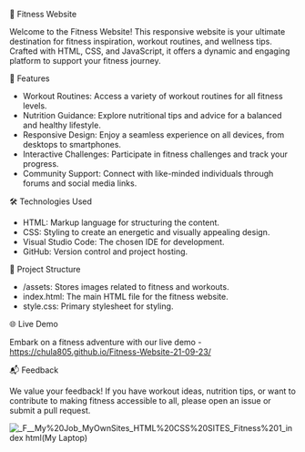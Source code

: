💪 Fitness Website

Welcome to the Fitness Website! This responsive website is your ultimate destination for fitness inspiration, workout routines, and wellness tips. Crafted with HTML, CSS, and JavaScript, it offers a dynamic and engaging platform to support your fitness journey.

🚀 Features

- Workout Routines: Access a variety of workout routines for all fitness levels.
- Nutrition Guidance: Explore nutritional tips and advice for a balanced and healthy lifestyle.
- Responsive Design: Enjoy a seamless experience on all devices, from desktops to smartphones.
- Interactive Challenges: Participate in fitness challenges and track your progress.
- Community Support: Connect with like-minded individuals through forums and social media links.

🛠️ Technologies Used

- HTML: Markup language for structuring the content.
- CSS: Styling to create an energetic and visually appealing design.
- Visual Studio Code: The chosen IDE for development.
- GitHub: Version control and project hosting.

📂 Project Structure

- /assets: Stores images related to fitness and workouts.
- index.html: The main HTML file for the fitness website.
- style.css: Primary stylesheet for styling.

🌐 Live Demo

Embark on a fitness adventure with our live demo - https://chula805.github.io/Fitness-Website-21-09-23/

📬 Feedback

We value your feedback! If you have workout ideas, nutrition tips, or want to contribute to making fitness accessible to all, please open an issue or submit a pull request.

![_F__My%20Job_MyOwnSites_HTML%20CSS%20SITES_Fitness%201_index html(My Laptop)](https://github.com/chula805/Fitness-Website-21-09-23/assets/121760253/7216f6ca-69ca-4c61-98fe-535bfbdcdd35)
